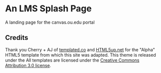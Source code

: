 # An LMS Splash Page
A landing page for the canvas.ou.edu portal

## Credits

Thank you Cherry + AJ of [templated.co](http://templated.co) and [HTML5up.net](https://html5up.net) for the "Alpha" HTML5 template from which this site was adapted. This theme is released under the All templates are licensed under the [Creative Commons Attribution 3.0 license](https://creativecommons.org/licenses/by/3.0/).
